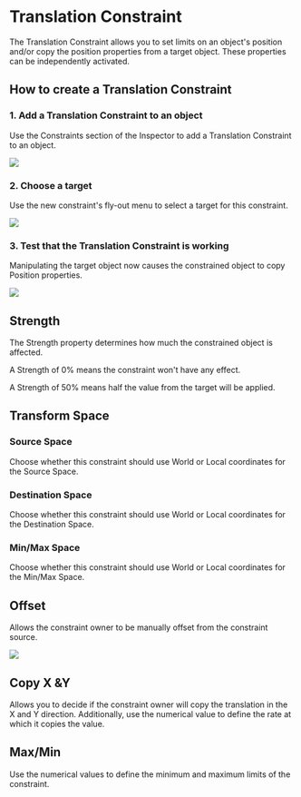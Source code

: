 # Translation Constraint

The Translation Constraint allows you to set limits on an object's position and/or copy the position properties from a target object. These properties can be independently activated. 

## How to create a Translation Constraint

### 1. Add a Translation Constraint to an object

Use the Constraints section of the Inspector to add a Translation Constraint to an object.

![](https://public.rive.app/help/2021-08-19-15.14.22.gif)

### 2. Choose a target

Use the new constraint's fly-out menu to select a target for this constraint.

![](https://public.rive.app/help/2021-08-19-15.43.48.gif)

### 3. Test that the Translation Constraint is working

Manipulating the target object now causes the constrained object to copy Position properties.

![](https://public.rive.app/help/2021-08-19-15.47.25.gif)

## Strength <a id="target"></a>

The Strength property determines how much the constrained object is affected.

A Strength of 0% means the constraint won't have any effect.

A Strength of 50% means half the value from the target will be applied.

## Transform Space

### Source Space

Choose whether this constraint should use World or Local coordinates for the Source Space.

### Destination Space

Choose whether this constraint should use World or Local coordinates for the Destination Space.

### Min/Max Space

Choose whether this constraint should use World or Local coordinates for the Min/Max Space.

## Offset

Allows the constraint owner to be manually offset from the constraint source.

![](https://public.rive.app/help/2021-08-19-15.49.58.gif)

## Copy X &Y

Allows you to decide if the constraint owner will copy the translation in the X and Y direction. Additionally, use the numerical value to define the rate at which it copies the value.

## Max/Min

Use the numerical values to define the minimum and maximum limits of the constraint.







